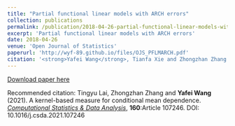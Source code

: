```yaml
---
title: "Partial functional linear models with ARCH errors"
collection: publications
permalink: /publication/2018-04-26-partial-functional-linear-models-with-arch-errors
excerpt: 'Partial functional linear models with ARCH errors'
date: 2018-04-26
venue: 'Open Journal of Statistics'
paperurl: 'http://wyf-89.github.io/files/OJS_PFLMARCH.pdf'
citation: '<strong>Yafei Wang</strong>, Tianfa Xie and Zhongzhan Zhang (2018). Partial functional linear models with ARCH errors. <i><u>Open Journal of Statistics</u></i>, <strong>08(2)</strong>:345–361. DOI: 10.4236/ojs.2018.82023'
---
```


[Download paper here](http://wyf-89.github.io/files/OJS_PFLMARCH.pdf)

Recommended citation: Tingyu Lai, Zhongzhan Zhang and <strong>Yafei Wang</strong> (2021). A kernel-based measure for conditional mean dependence. <i><u>Computational Statistics & Data Analysis</u></i>, <strong>160</strong>:Article 107246. DOI: 10.1016/j.csda.2021.107246